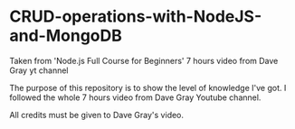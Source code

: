 # CRUD-operations-with-NodeJS-and-MongoDB
Taken from 'Node.js Full Course for Beginners' 7 hours video from Dave Gray yt channel

The purpose of this repository is to show the level of knowledge I've got.
I followed the whole 7 hours video from Dave Gray Youtube channel.

All credits must be given to Dave Gray's video.
